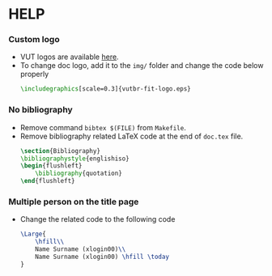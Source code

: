 # HELP

### Custom logo

* VUT logos are available [here](https://www.vutbr.cz/jvs).
* To change doc logo, add it to the `img/` folder and change the code below properly
  ```tex
  \includegraphics[scale=0.3]{vutbr-fit-logo.eps}
  ```

### No bibliography

* Remove command `bibtex $(FILE)` from `Makefile`.
* Remove bibliography related LaTeX code at the end of `doc.tex` file.
  ```tex
  \section{Bibliography}
  \bibliographystyle{englishiso}
  \begin{flushleft}
      \bibliography{quotation}
  \end{flushleft}
  ```

### Multiple person on the title page

* Change the related code to the following code
  ```tex
  \Large{
      \hfill\\
      Name Surname (xlogin00)\\
      Name Surname (xlogin00) \hfill \today
  }
  ```
